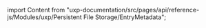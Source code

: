 
import Content from "uxp-documentation/src/pages/api/reference-js/Modules/uxp/Persistent File Storage/EntryMetadata";

<Content query="product=xd"/>
